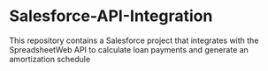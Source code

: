 # Salesforce-API-Integration
This repository contains a Salesforce project that integrates with the SpreadsheetWeb API to calculate loan payments and generate an amortization schedule
